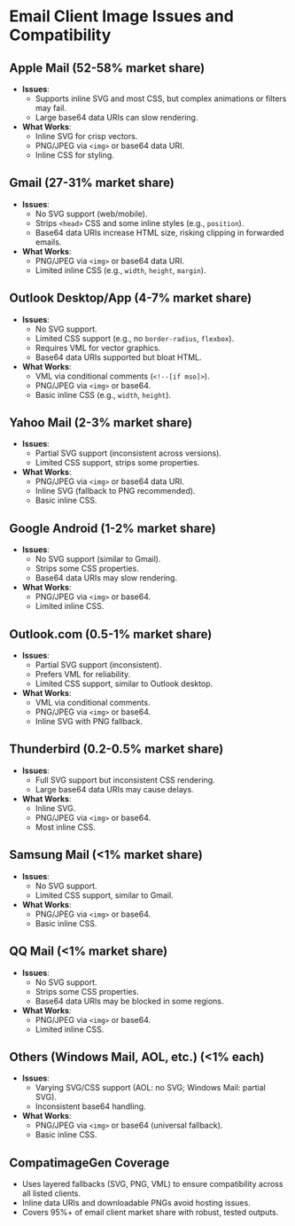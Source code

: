 # Email Client Image Issues and Compatibility

## Apple Mail (52-58% market share)
- **Issues**: 
  - Supports inline SVG and most CSS, but complex animations or filters may fail.
  - Large base64 data URIs can slow rendering.
- **What Works**:
  - Inline SVG for crisp vectors.
  - PNG/JPEG via `<img>` or base64 data URI.
  - Inline CSS for styling.

## Gmail (27-31% market share)
- **Issues**:
  - No SVG support (web/mobile).
  - Strips `<head>` CSS and some inline styles (e.g., `position`).
  - Base64 data URIs increase HTML size, risking clipping in forwarded emails.
- **What Works**:
  - PNG/JPEG via `<img>` or base64 data URI.
  - Limited inline CSS (e.g., `width`, `height`, `margin`).

## Outlook Desktop/App (4-7% market share)
- **Issues**:
  - No SVG support.
  - Limited CSS support (e.g., no `border-radius`, `flexbox`).
  - Requires VML for vector graphics.
  - Base64 data URIs supported but bloat HTML.
- **What Works**:
  - VML via conditional comments (`<!--[if mso]>`).
  - PNG/JPEG via `<img>` or base64.
  - Basic inline CSS (e.g., `width`, `height`).

## Yahoo Mail (2-3% market share)
- **Issues**:
  - Partial SVG support (inconsistent across versions).
  - Limited CSS support, strips some properties.
- **What Works**:
  - PNG/JPEG via `<img>` or base64 data URI.
  - Inline SVG (fallback to PNG recommended).
  - Basic inline CSS.

## Google Android (1-2% market share)
- **Issues**:
  - No SVG support (similar to Gmail).
  - Strips some CSS properties.
  - Base64 data URIs may slow rendering.
- **What Works**:
  - PNG/JPEG via `<img>` or base64.
  - Limited inline CSS.

## Outlook.com (0.5-1% market share)
- **Issues**:
  - Partial SVG support (inconsistent).
  - Prefers VML for reliability.
  - Limited CSS support, similar to Outlook desktop.
- **What Works**:
  - VML via conditional comments.
  - PNG/JPEG via `<img>` or base64.
  - Inline SVG with PNG fallback.

## Thunderbird (0.2-0.5% market share)
- **Issues**:
  - Full SVG support but inconsistent CSS rendering.
  - Large base64 data URIs may cause delays.
- **What Works**:
  - Inline SVG.
  - PNG/JPEG via `<img>` or base64.
  - Most inline CSS.

## Samsung Mail (<1% market share)
- **Issues**:
  - No SVG support.
  - Limited CSS support, similar to Gmail.
- **What Works**:
  - PNG/JPEG via `<img>` or base64.
  - Basic inline CSS.

## QQ Mail (<1% market share)
- **Issues**:
  - No SVG support.
  - Strips some CSS properties.
  - Base64 data URIs may be blocked in some regions.
- **What Works**:
  - PNG/JPEG via `<img>` or base64.
  - Limited inline CSS.

## Others (Windows Mail, AOL, etc.) (<1% each)
- **Issues**:
  - Varying SVG/CSS support (AOL: no SVG; Windows Mail: partial SVG).
  - Inconsistent base64 handling.
- **What Works**:
  - PNG/JPEG via `<img>` or base64 (universal fallback).
  - Basic inline CSS.

## CompatimageGen Coverage
- Uses layered fallbacks (SVG, PNG, VML) to ensure compatibility across all listed clients.
- Inline data URIs and downloadable PNGs avoid hosting issues.
- Covers 95%+ of email client market share with robust, tested outputs.